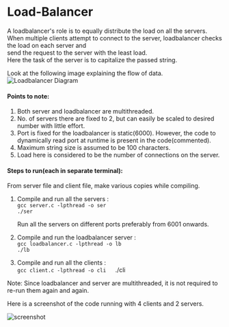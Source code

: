 # Load-Balancer
A loadbalancer's role is to equally distribute the load on all the servers.  
When multiple clients attempt to connect to the server, loadbalancer checks the load on each server and  
send the request to the server with the least load.    
Here the task of the server is to capitalize the passed string.

Look at the following image explaining the flow of data.
![Loadbalancer Diagram](https://user-images.githubusercontent.com/26066500/68735120-a9ff3f00-0602-11ea-9f73-98805281adfe.png)  

#### Points to note:  
1. Both server and loadbalancer are multithreaded.
2. No. of servers there are fixed to 2, but can easily be scaled to desired number with little effort.
3. Port is fixed for the loadbalancer is static(6000). However, the code to dynamically read port 
   at runtime is present in the code(commented).
4. Maximum string size is assumed to be 100 characters.   
5. Load here is considered to be the number of connections on the server.
    
    
#### Steps to run(each in separate terminal):  
From server file and client file, make various copies while compiling.

1. Compile and run all the servers :  
    `gcc server.c -lpthread -o ser`  
    `./ser`
    
   Run all the servers on different ports preferably from 6001 onwards.
    
2. Compile and run the loadbalancer server :  
    `gcc loadbalancer.c -lpthread -o lb`  
    `./lb`
    
3. Compile and run all the clients :  
    `gcc client.c -lpthread -o cli  
    `./cli
    
Note: Since loadbalancer and server are multithreaded, it is not required to re-run them again and again.  

Here is a screenshot of the code running with 4 clients and 2 servers.  

![screenshot](https://user-images.githubusercontent.com/26066500/68779941-7ef50980-065b-11ea-8af7-7d92bb7be20a.png)
